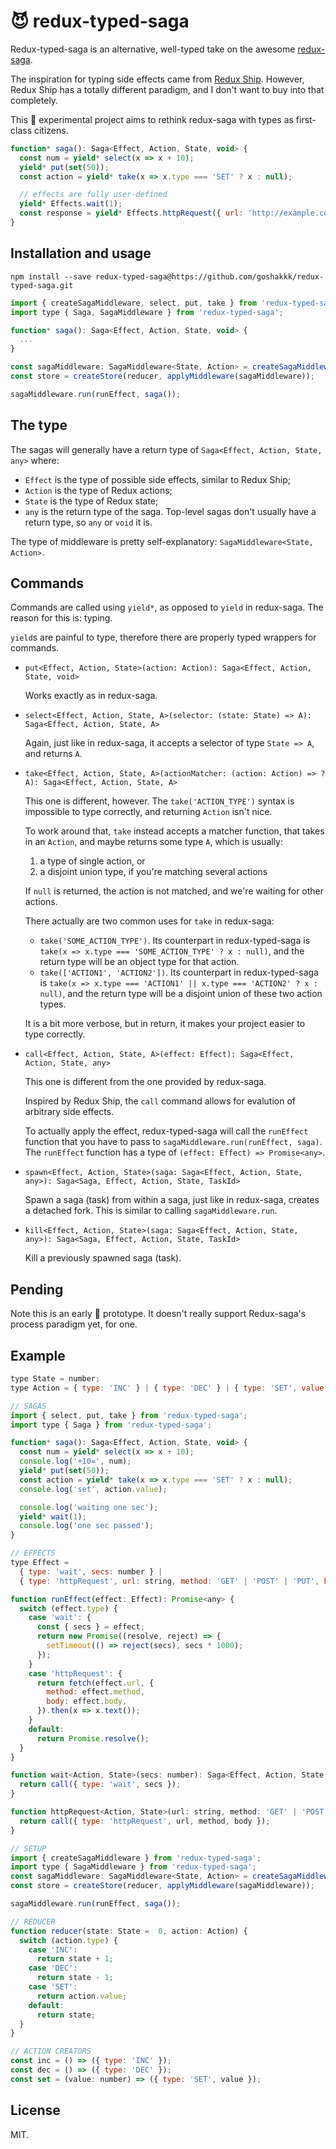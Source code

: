 # :smiling_imp: redux-typed-saga

Redux-typed-saga is an alternative, well-typed take on the awesome [redux-saga](https://github.com/yelouafi/redux-saga).

The inspiration for typing side effects came from [Redux Ship](https://github.com/clarus/redux-ship).
However, Redux Ship has a totally different paradigm, and I don't want to buy into that completely.

This :construction: experimental project aims to rethink redux-saga with types as first-class citizens.

```javascript
function* saga(): Saga<Effect, Action, State, void> {
  const num = yield* select(x => x + 10);
  yield* put(set(50));
  const action = yield* take(x => x.type === 'SET' ? x : null);

  // effects are fully user-defined
  yield* Effects.wait(1);
  const response = yield* Effects.httpRequest({ url: 'http://example.com' });
}
```

## Installation and usage

```
npm install --save redux-typed-saga@https://github.com/goshakkk/redux-typed-saga.git
```

```javascript
import { createSagaMiddleware, select, put, take } from 'redux-typed-saga';
import type { Saga, SagaMiddleware } from 'redux-typed-saga';

function* saga(): Saga<Effect, Action, State, void> {
  ...
}

const sagaMiddleware: SagaMiddleware<State, Action> = createSagaMiddleware();
const store = createStore(reducer, applyMiddleware(sagaMiddleware));

sagaMiddleware.run(runEffect, saga());
```

## The type

The sagas will generally have a return type of `Saga<Effect, Action, State, any>` where:

* `Effect` is the type of possible side effects, similar to Redux Ship;
* `Action` is the type of Redux actions;
* `State` is the type of Redux state;
* `any` is the return type of the saga. Top-level sagas don't usually have a return type, so `any` or `void` it is.

The type of middleware is pretty self-explanatory: `SagaMiddleware<State, Action>`.

## Commands

Commands are called using `yield*`, as opposed to `yield` in redux-saga.
The reason for this is: typing.

`yield`s are painful to type, therefore there are properly typed wrappers for commands.

* `put<Effect, Action, State>(action: Action): Saga<Effect, Action, State, void>`

  Works exactly as in redux-saga.

* `select<Effect, Action, State, A>(selector: (state: State) => A): Saga<Effect, Action, State, A>`

  Again, just like in redux-saga, it accepts a selector of type `State => A`, and returns `A`.

* `take<Effect, Action, State, A>(actionMatcher: (action: Action) => ?A): Saga<Effect, Action, State, A>`

  This one is different, however.
  The `take('ACTION_TYPE')` syntax is impossible to type correctly, and returning `Action` isn't nice.

  To work around that, `take` instead accepts a matcher function, that takes in an `Action`, and maybe returns some type `A`, which is usually:

  1. a type of single action, or
  2. a disjoint union type, if you're matching several actions

  If `null` is returned, the action is not matched, and we're waiting for other actions.

  There actually are two common uses for `take` in redux-saga:

  * `take('SOME_ACTION_TYPE')`. Its counterpart in redux-typed-saga is `take(x => x.type === 'SOME_ACTION_TYPE' ? x : null)`, and the return type will be an object type for that action.
  * `take(['ACTION1', 'ACTION2'])`. Its counterpart in redux-typed-saga is `take(x => x.type === 'ACTION1' || x.type === 'ACTION2' ? x : null)`, and the return type will be a disjoint union of these two action types.

  It is a bit more verbose, but in return, it makes your project easier to type correctly.

* `call<Effect, Action, State, A>(effect: Effect): Saga<Effect, Action, State, any>`

  This one is different from the one provided by redux-saga.

  Inspired by Redux Ship, the `call` command allows for evalution of arbitrary side effects.

  To actually apply the effect, redux-typed-saga will call the `runEffect` function that you have to pass to `sagaMiddleware.run(runEffect, saga)`.
  The `runEffect` function has a type of `(effect: Effect) => Promise<any>`.

* `spawn<Effect, Action, State>(saga: Saga<Effect, Action, State, any>): Saga<Saga, Effect, Action, State, TaskId>`

  Spawn a saga (task) from within a saga, just like in redux-saga, creates a detached fork.
  This is similar to calling `sagaMiddleware.run`.

* `kill<Effect, Action, State>(saga: Saga<Effect, Action, State, any>): Saga<Saga, Effect, Action, State, TaskId>`

  Kill a previously spawned saga (task).

## Pending

Note this is an early :construction: prototype.
It doesn't really support Redux-saga's process paradigm yet, for one.

## Example

```javascript
type State = number;
type Action = { type: 'INC' } | { type: 'DEC' } | { type: 'SET', value: number };

// SAGAS
import { select, put, take } from 'redux-typed-saga';
import type { Saga } from 'redux-typed-saga';

function* saga(): Saga<Effect, Action, State, void> {
  const num = yield* select(x => x + 10);
  console.log('+10=', num);
  yield* put(set(50));
  const action = yield* take(x => x.type === 'SET' ? x : null);
  console.log('set', action.value);

  console.log('waiting one sec');
  yield* wait(1);
  console.log('one sec passed');
}

// EFFECTS
type Effect =
  { type: 'wait', secs: number } |
  { type: 'httpRequest', url: string, method: 'GET' | 'POST' | 'PUT', body: ?string };

function runEffect(effect: Effect): Promise<any> {
  switch (effect.type) {
    case 'wait': {
      const { secs } = effect;
      return new Promise((resolve, reject) => {
        setTimeout(() => reject(secs), secs * 1000);
      });
    }
    case 'httpRequest': {
      return fetch(effect.url, {
        method: effect.method,
        body: effect.body,
      }).then(x => x.text());
    }
    default:
      return Promise.resolve();
  }
}

function wait<Action, State>(secs: number): Saga<Effect, Action, State, number> {
  return call({ type: 'wait', secs });
}

function httpRequest<Action, State>(url: string, method: 'GET' | 'POST' | 'PUT' = 'GET', body: ?string): Saga<Effect, Action, State, string> {
  return call({ type: 'httpRequest', url, method, body });
}

// SETUP
import { createSagaMiddleware } from 'redux-typed-saga';
import type { SagaMiddleware } from 'redux-typed-saga';
const sagaMiddleware: SagaMiddleware<State, Action> = createSagaMiddleware();
const store = createStore(reducer, applyMiddleware(sagaMiddleware));

sagaMiddleware.run(runEffect, saga());

// REDUCER
function reducer(state: State =  0, action: Action) {
  switch (action.type) {
    case 'INC':
      return state + 1;
    case 'DEC':
      return state - 1;
    case 'SET':
      return action.value;
    default:
      return state;
  }
}

// ACTION CREATORS
const inc = () => ({ type: 'INC' });
const dec = () => ({ type: 'DEC' });
const set = (value: number) => ({ type: 'SET', value });
```

## License

MIT.

